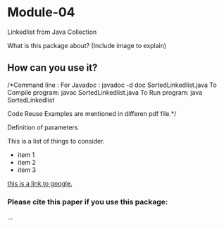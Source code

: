 # Module-04
Linkedlist from Java Collection

What is this package about? 
(Include image to explain)

## How can you use it? 

/*Command line :
For Javadoc : javadoc -d doc SortedLinkedlist.java
To Compile program: javac SortedLinkedlist.java
To Run program: java SortedLinkedlist

Code Reuse Examples are mentioned in differen pdf file.*/


Definition of parameters

This is a list of things to consider.
- item 1
- item 2
- item 3

[this is a link to google.](www.google.com)



### Please cite this paper if you use this package:
... 
